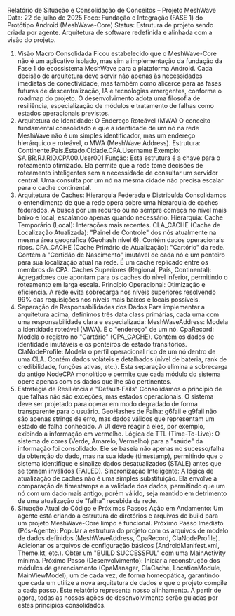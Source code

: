 Relatório de Situação e Consolidação de Conceitos – Projeto MeshWave
Data: 22 de julho de 2025
Foco: Fundação e Integração (FASE 1) do Protótipo Android (MeshWave-Core)
Status: Estrutura de projeto sendo criada por agente. Arquitetura de software redefinida e alinhada com a visão do projeto.
1. Visão Macro Consolidada
Ficou estabelecido que o MeshWave-Core não é um aplicativo isolado, mas sim a implementação da fundação da Fase 1 do ecossistema MeshWave para a plataforma Android. Cada decisão de arquitetura deve servir não apenas às necessidades imediatas de conectividade, mas também como alicerce para as fases futuras de descentralização, IA e tecnologias emergentes, conforme o roadmap do projeto. O desenvolvimento adota uma filosofia de resiliência, especialização de módulos e tratamento de falhas como estados operacionais previstos.
2. Arquitetura de Identidade: O Endereço Roteável (MWA)
O conceito fundamental consolidado é que a identidade de um nó na rede MeshWave não é um simples identificador, mas um endereço hierárquico e roteável, o MWA (MeshWave Address).
Estrutura: Continente.País.Estado.Cidade.CPA.Username
Exemplo: SA.BR.RJ.RIO.CPA00.User001
Função: Esta estrutura é a chave para o roteamento otimizado. Ela permite que a rede tome decisões de roteamento inteligentes sem a necessidade de consultar um servidor central. Uma consulta por um nó na mesma cidade não precisa escalar para o cache continental.
3. Arquitetura de Caches: Hierarquia Federada e Distribuída
Consolidamos o entendimento de que a rede opera sobre uma hierarquia de caches federados. A busca por um recurso ou nó sempre começa no nível mais baixo e local, escalando apenas quando necessário.
Hierarquia:
Cache Temporário (Local): Interações mais recentes.
CLA_CACHE (Cache de Localização Atualizada): "Painel de Controle" dos nós atualmente na mesma área geográfica (Geohash nível 6). Contém dados operacionais ricos.
CPA_CACHE (Cache Primário de Atualização): "Cartório" da rede. Contém a "Certidão de Nascimento" imutável de cada nó e um ponteiro para sua localização atual na rede. É um cache replicado entre os membros da CPA.
Caches Superiores (Regional, País, Continental): Agregadores que apontam para os caches do nível inferior, permitindo o roteamento em larga escala.
Princípio Operacional: Otimização e eficiência. A rede evita sobrecarga nos níveis superiores resolvendo 99% das requisições nos níveis mais baixos e locais possíveis.
4. Separação de Responsabilidades dos Dados
Para implementar a arquitetura acima, definimos três data class primárias, cada uma com uma responsabilidade clara e especializada:
MeshWaveAddress: Modela a identidade roteável (MWA). É o "endereço" de um nó.
CpaRecord: Modela o registro no "Cartório" (CPA_CACHE). Contém os dados de identidade imutáveis e os ponteiros de estado transitórios.
ClaNodeProfile: Modela o perfil operacional rico de um nó dentro de uma CLA. Contém dados voláteis e detalhados (nível de bateria, rank de credibilidade, funções ativas, etc.).
Esta separação elimina a sobrecarga do antigo NodeCPA monolítico e permite que cada módulo do sistema opere apenas com os dados que lhe são pertinentes.
5. Estratégia de Resiliência e "Default-Fails"
Consolidamos o princípio de que falhas não são exceções, mas estados operacionais. O sistema deve ser projetado para operar em modo degradado de forma transparente para o usuário.
GeoHashes de Falha: g6fail e g9fail não são apenas strings de erro, mas dados válidos que representam um estado de falha conhecido. A UI deve reagir a eles, por exemplo, exibindo a informação em vermelho.
Lógica de TTL (Time-To-Live): O sistema de cores (Verde, Amarelo, Vermelho) para a "saúde" da informação foi consolidado. Ele se baseia não apenas no sucesso/falha da obtenção do dado, mas na sua idade (timestamp), permitindo que o sistema identifique e sinalize dados desatualizados (STALE) antes que se tornem inválidos (FAILED).
Sincronização Inteligente: A lógica de atualização de caches não é uma simples substituição. Ela envolve a comparação de timestamps e a validade dos dados, permitindo que um nó com um dado mais antigo, porém válido, seja mantido em detrimento de uma atualização de "falha" recebida da rede.
6. Situação Atual do Código e Próximos Passos
Ação em Andamento: Um agente está criando a estrutura de diretórios e arquivos de build para um projeto MeshWave-Core limpo e funcional.
Próximo Passo Imediato (Pós-Agente):
Popular a estrutura do projeto com os arquivos de modelo de dados definidos (MeshWaveAddress, CpaRecord, ClaNodeProfile).
Adicionar os arquivos de configuração básicos (AndroidManifest.xml, Theme.kt, etc.).
Obter um "BUILD SUCCESSFUL" com uma MainActivity mínima.
Próximo Passo (Desenvolvimento): Iniciar a reconstrução dos módulos de gerenciamento (CpaManager, ClaCache, LocationModule, MainViewModel), um de cada vez, de forma homeopática, garantindo que cada um utilize a nova arquitetura de dados e que o projeto compile a cada passo.
Este relatório representa nosso alinhamento. A partir de agora, todas as nossas ações de desenvolvimento serão guiadas por estes princípios consolidados.
